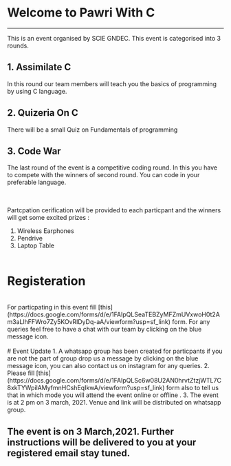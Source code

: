 # Welcome to Pawri With C
---
This is an event organised by SCIE GNDEC. This event is categorised into 3 rounds.

## 1. Assimilate C 
 In this round our team members will teach you the basics of programming by using C language.
<br>
## 2. Quizeria On C
 There will be a small Quiz on Fundamentals of programming
<br>
## 3. Code War
The last round of the event is a competitive coding round. In this you have to compete with the winners of second round. You can code in your preferable language.

<br><br>
Partcpation cerification will be provided to each particpant and the winners will get some excited prizes :<br>
1. Wireless Earphones
2. Pendrive
3. Laptop Table
<br><br>

# Registeration
<br>
For particpating in this event fill [this](https://docs.google.com/forms/d/e/1FAIpQLSeaTEBZyMFZmUVxwoH0t2Am3aLlhFFWro7Zy5KOvRlDyDq-aA/viewform?usp=sf_link) form. For any queries feel free to have a chat with our team by clicking on the blue message icon.
<br><br>
# Event Update
1. A whatsapp group has been created for particpants if you are not the part of group drop us a message by clicking on the blue message icon, you can also contact us on instagram for any queries.
2. Please fill [this](https://docs.google.com/forms/d/e/1FAIpQLSc6w08U2AN0hrvtZtzjWTL7C8xkTYWpilAMyfmnHCshEqIkwA/viewform?usp=sf_link) form also to tell us that in which mode you will attend the event online or offline .
3. The event is at 2 pm on 3 march, 2021. Venue and link will be distributed on whatsapp group.<br>

## The event is on 3 March,2021. Further instructions will be delivered to you at your registered email stay tuned.
